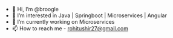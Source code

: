 - 👋 Hi, I’m @broogle
- 👀 I’m interested in Java | Springboot | Microservices | Angular
- 🌱 I’m currently working on Microservices
- 📫 How to reach me - rohitushir27@gmail.com

<!---
broogle/broogle is a ✨ special ✨ repository because its `README.md` (this file) appears on your GitHub profile.
You can click the Preview link to take a look at your changes.
--->
